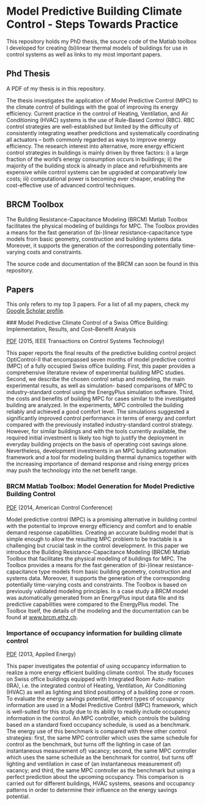 # Model Predictive Building Climate Control - Steps Towards Practice
This repository holds my PhD thesis, the source code of the Matlab toolbox I developed for creating (bi)linear thermal models of buildings for use in control systems as well as links to my most important papers. 

## Phd Thesis

A PDF of my thesis is in this repository. 

The thesis investigates the application of Model Predictive Control (MPC) to the climate control of buildings with the goal of improving its energy efficiency. Current practice in the control of Heating, Ventilation, and Air Conditioning (HVAC) systems is the use of Rule-Based Control (RBC). RBC control strategies are well-established but limited by the difficulty of consistently integrating weather predictions and systematically coordinating all actuators – both commonly regarded as ways to improve energy efficiency. The research interest into alternative, more energy efficient control strategies in buildings is mainly driven by three factors: i) a large fraction of the world’s energy consumption occurs in buildings; ii) the majority of the building stock is already in place and refurbishments are expensive while control systems can be upgraded at comparatively low costs; iii) computational power is becoming ever cheaper, enabling the cost-effective use of advanced control techniques.

## BRCM Toolbox

The Building Resistance-Capacitance Modeling (BRCM) Matlab Toolbox facilitates the physical modeling of buildings for MPC. The Toolbox provides a means for the fast generation of (bi-)linear resistance-capacitance type models from basic geometry, construction and building systems data. Moreover, it supports the generation of the corresponding potentially time-varying costs and constraints.

The source code and documentation of the BRCM can soon be found in this repository. 

## Papers

This only refers to my top 3 papers. For a list of all my papers, check my [Google Scholar profile](https://scholar.google.com/citations?user=m-92wOQAAAAJ&hl=en&oi=ao).

### Model Predictive Climate Control of a Swiss Office Building: Implementation, Results, and Cost–Benefit Analysis 

[PDF](https://www.research-collection.ethz.ch/bitstream/handle/20.500.11850/94992/TCST2016_Sturzenegger_building_MPC_AAM.pdf?sequence=2) (2015, IEEE Transactions on Control Systems Technology)

This paper reports the final results of the predictive building control project OptiControl-II that encompassed seven months of model predictive control (MPC) of a fully occupied Swiss office building. First, this paper provides a comprehensive literature review of experimental building MPC studies. Second, we describe the chosen control setup and modeling, the main experimental results, as well as simulation- based comparisons of MPC to industry-standard control using the EnergyPlus simulation software. Third, the costs and benefits of building MPC for cases similar to the investigated building are analyzed. In the experiments, MPC controlled the building reliably and achieved a good comfort level. The simulations suggested a significantly improved control performance in terms of energy and comfort compared with the previously installed industry-standard control strategy. However, for similar buildings and with the tools currently available, the required initial investment is likely too high to justify the deployment in everyday building projects on the basis of operating cost savings alone. Nevertheless, development investments in an MPC building automation framework and a tool for modeling building thermal dynamics together with the increasing importance of demand response and rising energy prices may push the technology into the net benefit range.

### BRCM Matlab Toolbox: Model Generation for Model Predictive Building Control

[PDF](https://www.research-collection.ethz.ch/bitstream/handle/20.500.11850/95075/2/ACC2014_Sturzenegger_BRCMToolbox_AAM.pdf) (2014, American Control Conference)

Model predictive control (MPC) is a promising alternative in building control with the potential to improve energy efficiency and comfort and to enable demand response capabilities. Creating an accurate building model that is simple enough to allow the resulting MPC problem to be tractable is a challenging but crucial task in the control development.
In this paper we introduce the Building Resistance-Capacitance Modeling (BRCM) Matlab Toolbox that facilitates the physical modeling of buildings for MPC. The Toolbox provides a means for the fast generation of (bi-)linear resistance-capacitance type models from basic building geometry, construction and systems data. Moreover, it supports the generation of the corresponding potentially time-varying costs and constraints. The Toolbox is based on previously validated modeling principles. In a case study a BRCM model was automatically generated from an EnergyPlus input data file and its predictive capabilities were compared to the EnergyPlus model. The Toolbox itself, the details of the modeling and the documentation can be found at www.brcm.ethz.ch.

### Importance of occupancy information for building climate control

[PDF](https://www.synergy.ch/OptiControl/LiteratureOC/Olde_13_AE_101_521.pdf) (2013, Applied Energy)

This paper investigates the potential of using occupancy information to realize a more energy efficient building climate control. The study focuses on Swiss office buildings equipped with Integrated Room Auto- mation (IRA), i.e. the integrated control of Heating, Ventilation, Air Conditioning (HVAC) as well as lighting and blind positioning of a building zone or room. To evaluate the energy savings potential, different types of occupancy information are used in a Model Predictive Control (MPC) framework, which is well-suited for this study due to its ability to readily include occupancy information in the control.
An MPC controller, which controls the building based on a standard fixed occupancy schedule, is used as a benchmark. The energy use of this benchmark is compared with three other control strategies: first, the same MPC controller which uses the same schedule for control as the benchmark, but turns off the lighting in case of (an instantaneous measurement of) vacancy; second, the same MPC controller which uses the same schedule as the benchmark for control, but turns off lighting and ventilation in case of (an instantaneous measurement of) vacancy; and third, the same MPC controller as the benchmark but using a perfect prediction about the upcoming occupancy.
This comparison is carried out for different buildings, HVAC systems, seasons and occupancy patterns in order to determine their influence on the energy savings potential.
